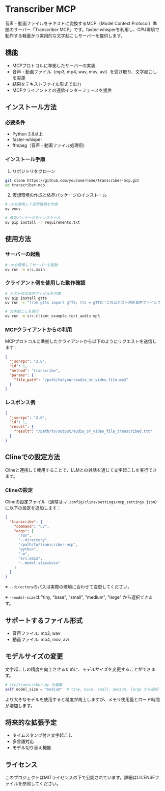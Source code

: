 # Transcriber MCP

音声・動画ファイルをテキストに変換するMCP（Model Context Protocol）準拠のサーバー「Transcriber MCP」です。faster-whisperを利用し、CPU環境で動作する軽量かつ実用的な文字起こしサーバーを提供します。

## 機能

- MCPプロトコルに準拠したサーバーの実装
- 音声・動画ファイル（mp3, mp4, wav, mov, avi）を受け取り、文字起こしを実施
- 結果をテキストファイル形式で出力
- MCPクライアントとの通信インターフェースを提供

## インストール方法

### 必要条件

- Python 3.8以上
- faster-whisper
- ffmpeg（音声・動画ファイル処理用）

### インストール手順

1. リポジトリをクローン

```bash
git clone https://github.com/yourusername/transcriber-mcp.git
cd transcriber-mcp
```

2. 仮想環境の作成と依存パッケージのインストール

```bash
# uvを使用して仮想環境を作成
uv venv

# 依存パッケージをインストール
uv pip install -r requirements.txt
```

## 使用方法

### サーバーの起動

```bash
# uvを使用してサーバーを起動
uv run -m src.main
```

### クライアント例を使用した動作確認

```bash
# テスト用の音声ファイルを作成
uv pip install gtts
uv run -c "from gtts import gTTS; tts = gTTS('これはテスト用の音声ファイルです。文字起こしが正しく機能するかを確認します。', lang='ja'); tts.save('test_audio.mp3')"

# 文字起こしを実行
uv run -m src.client_example test_audio.mp3
```

### MCPクライアントからの利用

MCPプロトコルに準拠したクライアントから以下のようにリクエストを送信します：

```json
{
  "jsonrpc": "2.0",
  "id": 1,
  "method": "transcribe",
  "params": {
    "file_path": "/path/to/your/audio_or_video_file.mp3"
  }
}
```

### レスポンス例

```json
{
  "jsonrpc": "2.0",
  "id": 1,
  "result": {
    "result": "/path/to/output/audio_or_video_file_transcribed.txt"
  }
}
```

## Clineでの設定方法

Clineと連携して使用することで、LLMとの対話を通じて文字起こしを実行できます。

### Clineの設定

Clineの設定ファイル（通常は`~/.config/cline/settings/mcp_settings.json`）に以下の設定を追加します：

```json
{
  "transcribe": {
    "command": "uv",
    "args": [
      "run",
      "--directory",
      "/path/to/transcriber-mcp",
      "python",
      "-m",
      "src.main",
      "--model-size=base"
    ]
  }
}
```

※ `--directory`のパスは実際の環境に合わせて変更してください。

※ `--model-size`は "tiny, "base", "small", "medium", "large" から選択できます。

## サポートするファイル形式

- 音声ファイル: mp3, wav
- 動画ファイル: mp4, mov, avi


## モデルサイズの変更

文字起こしの精度を向上させるために、モデルサイズを変更することができます。

```python
# src/transcriber.py を編集
self.model_size = "medium"  # tiny, base, small, medium, large から選択
```

より大きなモデルを使用すると精度が向上しますが、メモリ使用量とロード時間が増加します。

## 将来的な拡張予定

- タイムスタンプ付き文字起こし
- 多言語対応
- モデル切り替え機能

## ライセンス

このプロジェクトはMITライセンスの下で公開されています。詳細はLICENSEファイルを参照してください。
